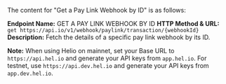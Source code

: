 The content for "Get a Pay Link Webhook by ID" is as follows:

**Endpoint Name:** GET A PAY LINK WEBHOOK BY ID
**HTTP Method & URL:** `get https://api.io/v1/webhook/paylink/transaction/{webhookId}`
**Description:** Fetch the details of a specific pay link webhook by its ID.

**Note:** When using Helio on mainnet, set your Base URL to `https://api.hel.io` and generate your API keys from `app.hel.io`. For testnet, use `https://api.dev.hel.io` and generate your API keys from `app.dev.hel.io`.
